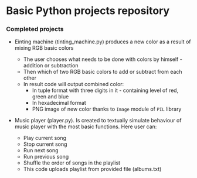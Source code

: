 # Basic Python projects repository

### Completed projects

* Еinting machine (tinting_machine.py) produces a new color as a result of mixing RGB basic colors
  * The user chooses what needs to be done with colors by himself - addition or subtraction
  * Then which of two RGB basic colors to add or subtract from each other
  * In result code will output combined color:
    * In tuple format with three digits in it - containing level of red, green and blue
    * In hexadecimal format
    * PNG image of new color thanks to `Image` module of `PIL` library

* Music player (player.py). Is created to textually simulate behaviour of music player with the most basic functions. Here user can:
  * Play current song
  * Stop current song
  * Run next song
  * Run previous song
  * Shuffle the order of songs in the playlist
  * This code uploads playlist from provided file (albums.txt)
